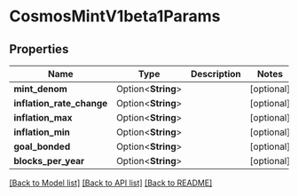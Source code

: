 # CosmosMintV1beta1Params

## Properties

Name | Type | Description | Notes
------------ | ------------- | ------------- | -------------
**mint_denom** | Option<**String**> |  | [optional]
**inflation_rate_change** | Option<**String**> |  | [optional]
**inflation_max** | Option<**String**> |  | [optional]
**inflation_min** | Option<**String**> |  | [optional]
**goal_bonded** | Option<**String**> |  | [optional]
**blocks_per_year** | Option<**String**> |  | [optional]

[[Back to Model list]](../README.md#documentation-for-models) [[Back to API list]](../README.md#documentation-for-api-endpoints) [[Back to README]](../README.md)


